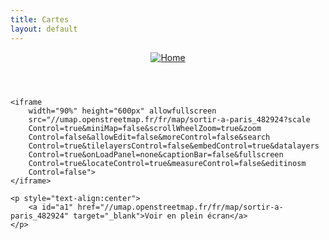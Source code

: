 ```yaml
---
title: Cartes
layout: default
---
```


<body>

        
<header class="main-header " style="background-image: url(/content/images/2017/06/dan-gold-mid-compressor.jpg)">
    <nav class="main-nav overlay clearfix">
        <a class="blog-logo" href="https://la-cascade.io"><img src="/content/images/2015/03/optimised.svg" alt="Home" /></a>
    </nav>
</header>


<!--
  La carte de nos lieux de sorties à Paris
-->

<div class="parent">

    <iframe
        width="90%" height="600px" allowfullscreen
        src="//umap.openstreetmap.fr/fr/map/sortir-a-paris_482924?scale
        Control=true&miniMap=false&scrollWheelZoom=true&zoom
        Control=false&allowEdit=false&moreControl=false&search
        Control=true&tilelayersControl=false&embedControl=true&datalayers
        Control=true&onLoadPanel=none&captionBar=false&fullscreen
        Control=true&locateControl=true&measureControl=false&editinosm
        Control=false">
    </iframe>
        
</div>

    <p style="text-align:center">
        <a id="a1" href="//umap.openstreetmap.fr/fr/map/sortir-a-paris_482924" target="_blank">Voir en plein écran</a>
    </p>

</body>